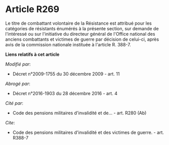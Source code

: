 # Article R269

Le titre de combattant volontaire de la Résistance est attribué pour les catégories de résistants énumérés à la présente
section, sur demande de l'intéressé ou sur l'initiative du directeur général de l'Office national des anciens combattants et
victimes de guerre par décision de celui-ci, après avis de la commission nationale instituée à l'article R. 388-7.

**Liens relatifs à cet article**

_Modifié par_:

  - Décret n°2009-1755 du 30 décembre 2009 - art. 11

_Abrogé par_:

  - Décret n°2016-1903 du 28 décembre 2016 - art. 4

_Cité par_:

  - Code des pensions militaires d'invalidité et de... - art. R280 (Ab)

_Cite_:

  - Code des pensions militaires d'invalidité et des victimes de guerre. - art. R388-7
